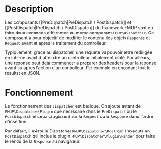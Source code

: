 Description
===========

Les composants [[PreDispatch|PreDispatch / PostDispatch]] et [[PostDispatch|PreDispatch / PostDispatch]] du framework FMUP sont en faire deux instances differentes du meme composant `FMUP\Dispatcher`.
Ce composant a pour objectif de modifier le contenu des objets `Response` et `Request` avant et apres le traitement du controlleur.

Typiquement, grace au dispatcher, une requete va pouvoir retre redirigée en interne avant d'atteindre un controlleur initialement ciblé. Par ailleurs, une reponse peut deja commencer a preparer des headers pour la reponse avant ou apres l'action d'un controlleur. Par exemple en encodant tout le resultat en JSON.

Fonctionnement
==============

Le fonctionnement des `Dispatcher` est basique. 
On ajoute autant de `FMUP\Dispatcher\Plugin` que necessaire dans le `PreDispatch` ou le `PostDispatch` et ceux ci agissent sur la `Request` ou la `Response` dans l'ordre d'insertion.

Par défaut, il existe le Dispatcher `FMUP\Dispatcher\Post` qui s'execute en `PostDispatch` qui inclue le plugin `FMUP\Dispatcher\Plugin\Render` pour faire le rendu de la `Response` au navigateur.
